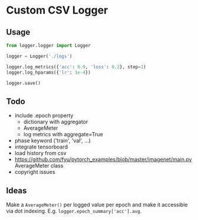 # Custom CSV Logger

## Usage

```python
from logger.logger import Logger

logger = Logger('./logs')

logger.log_metrics({'acc': 0.9, 'loss': 0.2}, step=1)
logger.log_hparams({'lr': 1e-4})

logger.save()
```

## Todo
- include .epoch property
  - dictionary with aggregator
  - AverageMeter
  - log metrics with aggregate=True
- phase keyword ('train', 'val', ...)
- integrate tensorboard
- load history from csv
- https://github.com/fyu/pytorch_examples/blob/master/imagenet/main.py AverageMeter class
- copyright issues

## Ideas

Make a `AverageMeter()` per logged value per epoch and make it accessible via dot indexing. E.g.
`logger.epoch_summary['acc'].avg`.
